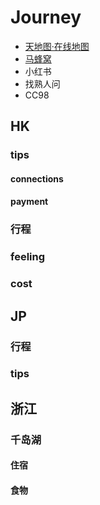 # Journey
- [天地图·在线地图](https://map.tianditu.gov.cn/)
- [马蜂窝](https://www.mafengwo.cn/)
- 小红书
- 找熟人问
- CC98

## HK
### tips
#### connections


#### payment 


### 行程  
### feeling



### cost


## JP
### 行程

### tips





## 浙江

### 千岛湖

#### 住宿

#### 食物
